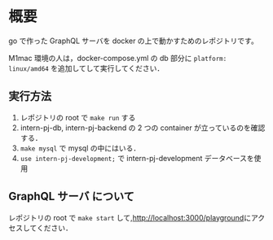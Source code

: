 # 概要

go で作った GraphQL サーバを docker の上で動かすためのレポジトリです。

M1mac 環境の人は，docker-compose.yml の db 部分に `platform: linux/amd64` を追加してして実行してください．

## 実行方法

1. レポジトリの root で `make run` する
2. intern-pj-db, intern-pj-backend の 2 つの container が立っているのを確認する．
3. `make mysql` で mysql の中にはいる．
4. `use intern-pj-development;` で intern-pj-development データベースを使用

## GraphQL サーバ について

レポジトリの root で `make start` して,[http://localhost:3000/playground](http://localhost:3000/playground)にアクセスしてください．
